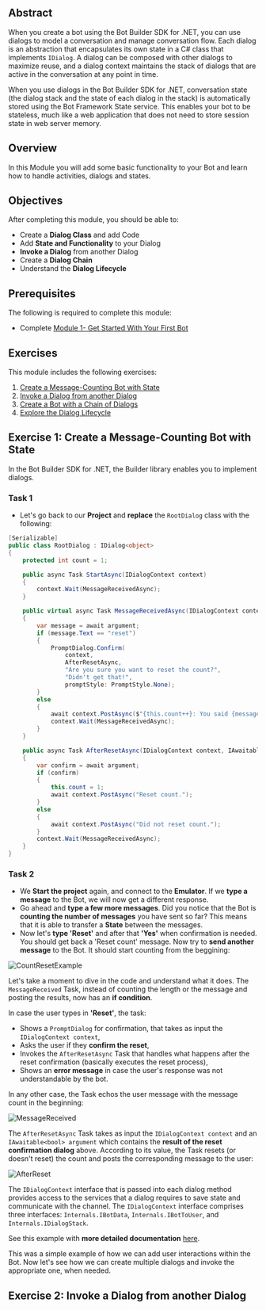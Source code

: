 
## Abstract

When you create a bot using the Bot Builder SDK for .NET, you can use dialogs to model a conversation and manage conversation flow. 
Each dialog is an abstraction that encapsulates its own state in a C# class that implements ```IDialog```. 
A dialog can be composed with other dialogs to maximize reuse, and a dialog context maintains the stack of dialogs that are active in the conversation at any point in time. 

When you use dialogs in the Bot Builder SDK for .NET, conversation state (the dialog stack and the state of each dialog in the stack) is automatically stored using the Bot Framework State service. This enables your bot to be stateless, much like a web application that does not need to store session state in web server memory.

## Overview

In this Module you will add some basic functionality to your Bot and learn how to handle activities, dialogs and states.

##  Objectives

After completing this module, you should be able to:
- Create a **Dialog Class** and add Code
- Add **State and Functionality** to your Dialog 
- **Invoke a Dialog** from another Dialog
- Create a **Dialog Chain**
- Understand the **Dialog Lifecycle**

##  Prerequisites

The following is required to complete this module:
- Complete [Module 1- Get Started With Your First Bot](https://github.com/sophiehn/MySuperBots/tree/master/Module%201-%20Create%20your%20First%20Bot)


## Exercises
This module includes the following exercises:

1. [Create a Message-Counting Bot with State](https://github.com/sophiehn/MySuperBots/tree/master/Module%202-%20Add%20Functionality%20To%20your%20Bot#exercise-1-create-a-message-counting-bot-with-state)
1. [Invoke a Dialog from another Dialog](https://github.com/sophiehn/MySuperBots/tree/master/Module%202-%20Add%20Functionality%20To%20your%20Bot#exercise-2-invoke-a-dialog-from-another-dialog)
1. [Create a Bot with a Chain of Dialogs]()
1. [Explore the Dialog Lifecycle]()

## Exercise 1: Create a Message-Counting Bot with State

In the Bot Builder SDK for .NET, the Builder library enables you to implement dialogs. 

### Task 1 

- Let's go back to our **Project** and **replace** the ```RootDialog``` class  with the following:

```csharp
[Serializable]
public class RootDialog : IDialog<object>
{
    protected int count = 1;

    public async Task StartAsync(IDialogContext context)
    {
        context.Wait(MessageReceivedAsync);
    }

    public virtual async Task MessageReceivedAsync(IDialogContext context, IAwaitable<IMessageActivity> argument)
    {
        var message = await argument;
        if (message.Text == "reset")
        {
            PromptDialog.Confirm(
                context,
                AfterResetAsync,
                "Are you sure you want to reset the count?",
                "Didn't get that!",
                promptStyle: PromptStyle.None);
        }
        else
        {
            await context.PostAsync($"{this.count++}: You said {message.Text}");
            context.Wait(MessageReceivedAsync);
        }
    }

    public async Task AfterResetAsync(IDialogContext context, IAwaitable<bool> argument)
    {
        var confirm = await argument;
        if (confirm)
        {
            this.count = 1;
            await context.PostAsync("Reset count.");
        }
        else
        {
            await context.PostAsync("Did not reset count.");
        }
        context.Wait(MessageReceivedAsync);
    }
}
```

### Task 2

- We **Start the project** again, and connect to the **Emulator**. If we **type a message** to the Bot, we will now get a different response. 
- Go ahead and **type a few more messages**. Did you notice that the Bot is **counting the number of messages** you have sent so far? This means that it is able to transfer a **State** between the messages.
- Now let's **type 'Reset'** and after that **'Yes'** when confirmation is needed. You should get back a 'Reset count' message. Now try to **send another message** to the Bot. It should start counting from the beggining:   

![CountResetExample](https://github.com/sophiehn/MySuperBots/blob/master/Module%202-%20Add%20Functionality%20To%20your%20Bot/Images/CountResetExample.PNG)

Let's take a moment to dive in the code and understand what it does. The ```MessageReceived``` Task, instead of counting the length or the message and posting the results, now has an **if condition**. 

In case the user types in **'Reset'**, the task:
- Shows a ```PromptDialog``` for confirmation, that takes as input the ```IDialogContext context```,
- Asks the user if they **confirm the reset**,
- Invokes the ``` AfterResetAsync ``` Task that handles what happens after the reset confirmation (basically executes the reset process),
- Shows an **error message** in case the user's response was not understandable by the bot.

In any other case, the Task echos the user message with the message count in the beginning:

![MessageReceived](https://github.com/sophiehn/MySuperBots/blob/master/Module%202-%20Add%20Functionality%20To%20your%20Bot/Images/MessageReceived.PNG)

The ```AfterResetAsync``` Task takes as input the ```IDialogContext context``` and an ``` IAwaitable<bool> argument ``` which contains the **result of the reset confirmation dialog** above.
According to its value, the Task resets (or doesn't reset) the count and posts the corresponding message to the user:

![AfterReset](https://github.com/sophiehn/MySuperBots/blob/master/Module%202-%20Add%20Functionality%20To%20your%20Bot/Images/AfterReset.PNG)

The ```IDialogContext``` interface that is passed into each dialog method provides access to the services that a dialog requires to save state and communicate with the channel. The ```IDialogContext``` interface comprises three interfaces: ```Internals.IBotData```, ```Internals.IBotToUser```, and ```Internals.IDialogStack```.

See this example with **more detailed documentation** [here](https://docs.microsoft.com/en-us/bot-framework/dotnet/bot-builder-dotnet-dialogs).

This was a simple example of how we can add user interactions within the Bot. Now let's see how we can create multiple dialogs and invoke the appropriate one, when needed.


## Exercise 2: Invoke a Dialog from another Dialog

